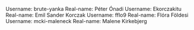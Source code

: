 Username: brute-yanka   Real-name: Péter Ónadi
Username: Ekorczakitu   Real-name: Emil Sander Korczak
Username: fflo9   	Real-name: Flóra Földesi
Username: mcki-maleneck Real-name: Malene Kirkebjerg
 
 